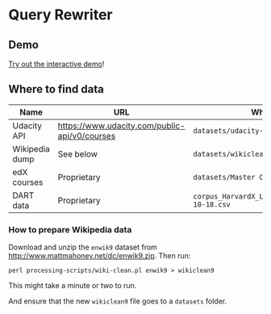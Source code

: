 # Query Rewriter

## Demo

[Try out the interactive demo](https://github.com/hathix/searchbetter/blob/master/notebooks/searchbetter-demo.ipynb)!

## Where to find data

Name           | URL                                             | Where to put file
-------------- | ----------------------------------------------- | -------------------------------------------------------
Udacity API    | <https://www.udacity.com/public-api/v0/courses> | `datasets/udacity-api.json`
Wikipedia dump | See below                                       | `datasets/wikiclean9`
edX courses    | Proprietary                                     | `datasets/Master CourseListings - edX.csv`
DART data      | Proprietary                                     | `corpus_HarvardX_LatestCourses_based_on_2016-10-18.csv`

### How to prepare Wikipedia data

Download and unzip the `enwik9` dataset from <http://www.mattmahoney.net/dc/enwik9.zip>. Then run:

```
perl processing-scripts/wiki-clean.pl enwik9 > wikiclean9
```

This might take a minute or two to run.

And ensure that the new `wikiclean9` file goes to a `datasets` folder.
